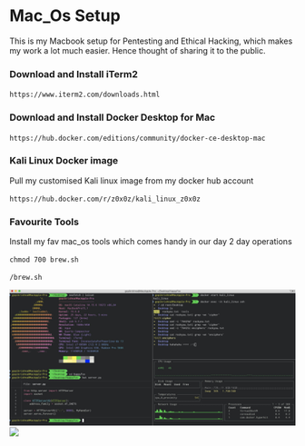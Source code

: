 # Mac_Os Setup

This is my Macbook setup for Pentesting and Ethical Hacking, which makes my work a lot much easier. Hence thought of sharing it to the public. 

### Download and Install iTerm2 

`https://www.iterm2.com/downloads.html`

### Download and Install Docker Desktop for Mac

`https://hub.docker.com/editions/community/docker-ce-desktop-mac`

### Kali Linux Docker image

Pull my customised Kali linux image from my docker hub account

`https://hub.docker.com/r/z0x0z/kali_linux_z0x0z`

### Favourite Tools

Install my fav mac_os tools which comes handy in our day 2 day operations

`chmod 700 brew.sh`

`/brew.sh`

![](Screenshots/im.jpeg)
![](Screenshots/hh)